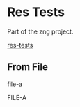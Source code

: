 # Res Tests

Part of the zng project.

[res-tests](https://zng-ui.github.io/)

## From File

file-a

FILE-A
